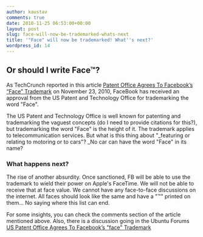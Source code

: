 ```yaml
---
author: kaustav
comments: true
date: 2010-11-25 06:53:00+00:00
layout: post
slug: face-will-now-be-trademarked-whats-next
title: '"Face" will now be trademarked! What''s next?'
wordpress_id: 14
---
```


## Or should I write Face™?

  
As TechCrunch reported in this article [Patent Office Agrees To Facebook’s “Face” Trademark](http://techcrunch.com/2010/11/23/patent-office-agrees-to-facebooks-face-trademark/) on November 23, 2010, FaceBook has received an approval from the US Patent and Technology Office for trademarking the word "Face".  
  
The US Patent and Technology Office is well known for patenting and trademarking the vaguest concepts (do I need to provide citations for this?), but trademarking the word "Face" is the height of it. The trademark applies to telecommunication services. But what is this thing about "_featuring or relating to motoring or to cars"? _No car can have the word "Face" in its name?  
  


### What happens next?

The rise of another absurdity. Once sanctioned, FB will be able to use the trademark to wield their power on Apple's FaceTime. We will not be able to receive that at face value. We cannot have any face-to-face discussions on the internet. All faces should look like the same and have a "™" printed on them… No saying where this list can end.  
  
For some insights, you can check the comments section of the article mentioned above. Also, there is a discussion going in the Ubuntu Forums [US Patent Office Agrees To Facebook’s "face" Trademark](http://ubuntuforums.org/showthread.php?t=1629969)
